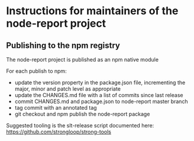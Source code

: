 # Instructions for maintainers of the node-report project

## Publishing to the npm registry

The node-report project is published as an npm native module

For each publish to npm:

 - update the version property in the package.json file, incrementing the major, minor and patch level as appropriate
 - update the CHANGES.md file with a list of commits since last release
 - commit CHANGES.md and package.json to node-report master branch
 - tag commit with an annotated tag
 - git checkout and npm publish the node-report package

Suggested tooling is the slt-release script documented here: https://github.com/strongloop/strong-tools
